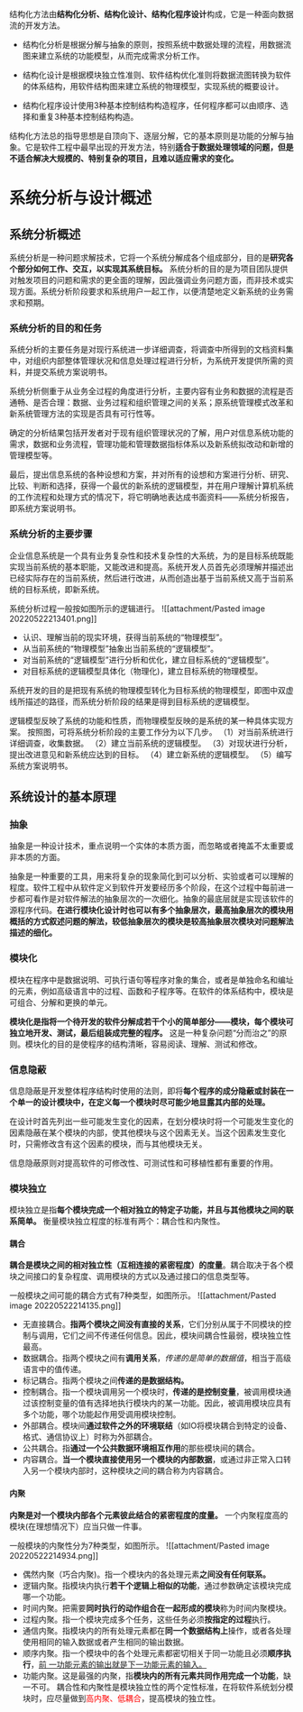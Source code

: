 
结构化方法由**结构化分析、结构化设计、结构化程序设计**构成，它是一种面向数据流的开发方法。

- 结构化分析是根据分解与抽象的原则，按照系统中数据处理的流程，用数据流图来建立系统的功能模型，从而完成需求分析工作。

- 结构化设计是根据模块独立性准则、软件结构优化准则将数据流图转换为软件的体系结构，用软件结构图来建立系统的物理模型，实现系统的概要设计。

- 结构化程序设计使用3种基本控制结构构造程序，任何程序都可以由顺序、选择和重复3种基本控制结构构造。

结构化方法总的指导思想是自顶向下、逐层分解，它的基本原则是功能的分解与抽象。它是软件工程中最早出现的开发方法，特别**适合于数据处理领域的问题，但是不适合解决大规模的、特别复杂的项目，且难以适应需求的变化。**

# 系统分析与设计概述

## 系统分析概述

系统分析是一种问题求解技术，它将一个系统分解成各个组成部分，目的是**研究各个部分如何工作、交互，以实现其系统目标。** 系统分析的目的是为项目团队提供对触发项目的问题和需求的更全面的理解，因此强调业务问题方面，而非技术或实现方面。系统分析阶段要求和系统用户一起工作，以便清楚地定义新系统的业务需求和预期。

### 系统分析的目的和任务

系统分析的主要任务是对现行系统进一步详细调查，将调查中所得到的文档资料集中，对组织内部整体管理状况和信息处理过程进行分析，为系统开发提供所需的资料，并提交系统方案说明书。

系统分析侧重于从业务全过程的角度进行分析，主要内容有业务和数据的流程是否通畅、是否合理：数据、业务过程和组织管理之间的关系；原系统管理模式改革和新系统管理方法的实现是否具有可行性等。

确定的分析结果包括开发者对于现有组织管理状况的了解，用户对信息系统功能的需求，数据和业务流程，管理功能和管理数据指标体系以及新系统拟改动和新增的管理模型等。

最后，提出信息系统的各种设想和方案，并对所有的设想和方案进行分析、研究、比较、判断和选择，获得一个最优的新系统的逻辑模型，并在用户理解计算机系统的工作流程和处理方式的情况下，将它明确地表达成书面资料——系统分析报告，即系统方案说明书。

### 系统分析的主要步骤

企业信息系统是一个具有业务复杂性和技术复杂性的大系统，为的是目标系统既能实现当前系统的基本职能，又能改进和提高。系统开发人员首先必须理解并描述出已经实际存在的当前系统，然后进行改进，从而创造出基于当前系统又高于当前系统的目标系统，即新系统。

系统分析过程一般按如图所示的逻辑进行。
![[attachment/Pasted image 20220522213401.png]]
- 认识、理解当前的现实环境，获得当前系统的“物理模型”。
- 从当前系统的“物理模型”抽象出当前系统的“逻辑模型”。
- 对当前系统的“逻辑模型”进行分析和优化，建立目标系统的“逻辑模型”。
- 对目标系统的逻辑模型具体化（物理化)，建立目标系统的物理模型。

系统开发的目的是把现有系统的物理模型转化为目标系统的物理模型，即图中双虚线所描述的路径，而系统分析阶段的结果是得到目标系统的逻辑模型。

逻辑模型反映了系统的功能和性质，而物理模型反映的是系统的某一种具体实现方案。
按照图，可将系统分析阶段的主要工作分为以下几步。
（1）对当前系统进行详细调查，收集数据。
（2）建立当前系统的逻辑模型。
（3）对现状进行分析，提出改进意见和新系统应达到的目标。
（4）建立新系统的逻辑模型。
（5）编写系统方案说明书。

## 系统设计的基本原理

### 抽象
抽象是一种设计技术，重点说明一个实体的本质方面，而忽略或者掩盖不太重要或非本质的方面。

抽象是一种重要的工具，用来将复杂的现象简化到可以分析、实验或者可以理解的程度。软件工程中从软件定义到软件开发要经历多个阶段，在这个过程中每前进一步都可看作是对软件解法的抽象层次的一次细化。抽象的最底层就是实现该软件的源程序代码。**在进行模块化设计时也可以有多个抽象层次，最高抽象层次的模块用概括的方式叙述问题的解法，较低抽象层次的模块是较高抽象层次模块对问题解法描述的细化。**

### 模块化

模块在程序中是数据说明、可执行语句等程序对象的集合，或者是单独命名和编址的元素，例如高级语言中的过程、函数和子程序等。在软件的体系结构中，模块是可组合、分解和更换的单元。

**模块化是指将一个待开发的软件分解成若干个小的简单部分——模块，每个模块可独立地开发、测试，最后组装成完整的程序。** 这是一种复杂问题“分而治之”的原则。模块化的目的是使程序的结构清晰，容易阅读、理解、测试和修改。

### 信息隐蔽

信息隐蔽是开发整体程序结构时使用的法则，即将**每个程序的成分隐蔽或封装在一个单一的设计模块中，在定义每一个模块时尽可能少地显露其内部的处理。** 

在设计时首先列出一些可能发生变化的因素，在划分模块时将一个可能发生变化的因素隐蔽在某个模块的内部，使其他模块与这个因素无关。当这个因素发生变化时，只需修改含有这个因素的模块，而与其他模块无关。

信息隐蔽原则对提高软件的可修改性、可测试性和可移植性都有重要的作用。

### 模块独立

模块独立是指**每个模块完成一个相对独立的特定子功能，并且与其他模块之间的联系简单。** 衡量模块独立程度的标准有两个：耦合性和内聚性。

#### 耦合
**耦合是模块之间的相对独立性（互相连接的紧密程度）的度量**。耦合取决于各个模块之间接口的复杂程度、调用模块的方式以及通过接口的信息类型等。

一般模块之间可能的耦合方式有7种类型，如图所示。
![[attachment/Pasted image 20220522214135.png]]
- 无直接耦合。**指两个模块之间没有直接的关系**，它们分别从属于不同模块的控制与调用，它们之间不传递任何信息。因此，模块间耦合性最弱，模块独立性最高。
- 数据耦合。指两个模块之间有**调用关系**，*传递的是简单的数据值*，相当于高级语言中的值传递。
- 标记耦合。指两个模块之间**传递的是数据结构。**
- 控制耦合。指一个模块调用另一个模块时，**传递的是控制变量**，被调用模块通过该控制变量的值有选择地执行模块内的某一功能。因此，被调用模块应具有多个功能，哪个功能起作用受调用模块控制。
- 外部耦合。模块间**通过软件之外的环境联结**（如IO将模块耦合到特定的设备、格式、通信协议上）时称为外部耦合。
- 公共耦合。指**通过一个公共数据环境相互作用**的那些模块间的耦合。
- 内容耦合。**当一个模块直接使用另一个模块的内部数据**，或通过非正常入口转入另一个模块内部时，这种模块之间的耦合称为内容耦合。

#### 内聚

**内聚是对一个模块内部各个元素彼此结合的紧密程度的度量。** 一个内聚程度高的模块(在理想情况下）应当只做一件事。

一般模块的内聚性分为7种类型，如图所示。
![[attachment/Pasted image 20220522214934.png]]
- 偶然内聚（巧合内聚)。指一个模块内的各处理元素**之间没有任何联系。**
- 逻辑内聚。指模块内执行**若干个逻辑上相似的功能**，通过参数确定该模块完成哪一个功能。
- 时间内聚。把需要**同时执行的动作组合在一起形成的模块**称为时间内聚模块。
- 过程内聚。指一个模块完成多个任务，这些任务必须**按指定的过程**执行。
- 通信内聚。指模块内的所有处理元素都在**同一个数据结构上**操作，或者各处理使用相同的输入数据或者产生相同的输出数据。
- 顺序内聚。指一个模块中的各个处理元素都密切相关于同一功能且必须**顺序执行**，<u>前
	一功能元素的输出就是下一功能元素的输入。</u>
- 功能内聚。这是最强的内聚，指**模块内的所有元素共同作用完成一个功能**，缺一不可。
耦合性和内聚性是模块独立性的两个定性标准，在将软件系统划分模块时，应尽量做到<font color='red'>高内聚、低耦合</font>，提高模块的独立性。
